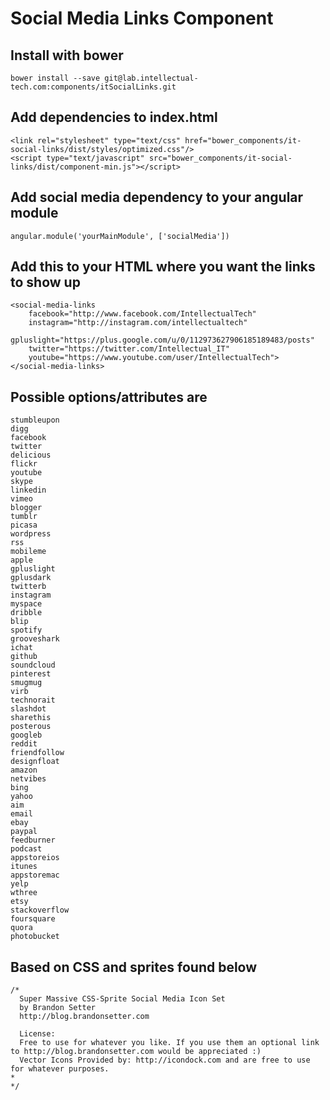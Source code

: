 # Social Media Links Component

## Install with bower
`
bower install --save git@lab.intellectual-tech.com:components/itSocialLinks.git
`

## Add dependencies to index.html

```
<link rel="stylesheet" type="text/css" href="bower_components/it-social-links/dist/styles/optimized.css"/>
<script type="text/javascript" src="bower_components/it-social-links/dist/component-min.js"></script>
```

## Add social media dependency to your angular module

```
angular.module('yourMainModule', ['socialMedia'])
```


## Add this to your HTML where you want the links to show up

```
<social-media-links
	facebook="http://www.facebook.com/IntellectualTech"
	instagram="http://instagram.com/intellectualtech"
	gpluslight="https://plus.google.com/u/0/112973627906185189483/posts"
	twitter="https://twitter.com/Intellectual_IT"
	youtube="https://www.youtube.com/user/IntellectualTech">
</social-media-links>
```

## Possible options/attributes are
```
stumbleupon
digg
facebook
twitter
delicious
flickr
youtube
skype
linkedin
vimeo
blogger
tumblr
picasa
wordpress
rss
mobileme
apple
gpluslight
gplusdark
twitterb
instagram
myspace
dribble
blip
spotify
grooveshark
ichat
github
soundcloud
pinterest
smugmug
virb
technorait
slashdot
sharethis
posterous
googleb
reddit
friendfollow
designfloat
amazon
netvibes
bing
yahoo
aim
email
ebay
paypal
feedburner
podcast
appstoreios
itunes
appstoremac
yelp
wthree
etsy
stackoverflow
foursquare
quora
photobucket
```

## Based on CSS and sprites found below

```
/*  
  Super Massive CSS-Sprite Social Media Icon Set 
  by Brandon Setter
  http://blog.brandonsetter.com
  
  License: 
  Free to use for whatever you like. If you use them an optional link to http://blog.brandonsetter.com would be appreciated :)
  Vector Icons Provided by: http://icondock.com and are free to use for whatever purposes.
*
*/
```